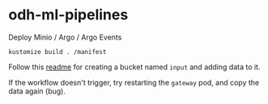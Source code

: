 # odh-ml-pipelines

Deploy Minio / Argo / Argo Events
```
kustomize build . /manifest
```

Follow this [readme](manifests/minio/README.md) for creating a bucket named `input` and adding data to it. 

If the workflow doesn't trigger, try restarting the `gateway` pod, and copy the data again (bug).